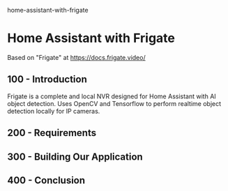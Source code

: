 home-assistant-with-frigate
# Home Assistant with Frigate

Based on "Frigate" at https://docs.frigate.video/

## 100 - Introduction

Frigate is a complete and local NVR designed for Home Assistant with AI object detection. Uses OpenCV and Tensorflow to perform realtime object detection locally for IP cameras.

## 200 - Requirements

## 300 - Building Our Application

## 400 - Conclusion

